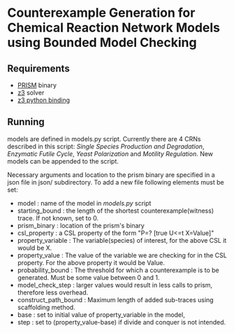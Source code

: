 # Counterexample Generation for Chemical Reaction Network Models using Bounded Model Checking

## Requirements
- [PRISM](https://www.prismmodelchecker.org/) binary
- [z3](https://github.com/Z3Prover/z3) solver
- [z3 python binding](https://github.com/Z3Prover/z3#python)

## Running
models are defined in models.py script. Currently there are 4 CRNs described in this script: *Single Species Production and Degradation*, *Enzymatic Futile Cycle*, *Yeast Polarization* and *Motility Regulation*. New models can be appended to the script.

Necessary arguments and location to the prism binary are specified in a json file in json/ subdirectory. To add a new file following elements must be set: 
- model : name of the model in *models.py* script
- starting_bound : the length of the shortest counterexample(witness) trace. If not known, set to 0.
- prism_binary : location of the prism's binary
- csl_property : a CSL property of the form "P=? [true U<=t X=Value]"
- property_variable : The variable(species) of interest, for the above CSL it would be X.
- property_value : The value of the variable we are checking for in the CSL property. For the above property it would be Value.
- probability_bound : The threshold for which a counterexample is to be generated. Must be some value between 0 and 1. 
- model_check_step : larger values would result in less calls to prism, therefore less overhead.
- construct_path_bound : Maximum length of added sub-traces using scaffolding method.
- base : set to initial value of property_variable in the model,
- step : set to (property_value-base) if divide and conquer is not intended.